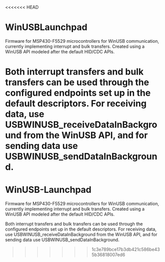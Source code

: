 <<<<<<< HEAD
# WinUSBLaunchpad
Firmware for MSP430-F5529 microcontrollers for WinUSB communication, currently implementing interrupt and bulk transfers. 
Created using a WinUSB API modeled after the default HID/CDC APIs.

Both interrupt transfers and bulk transfers can be used through the configured endpoints set up in the default descriptors. For receiving data, use USBWINUSB_receiveDataInBackground from the WinUSB API, and for sending data use USBWINUSB_sendDataInBackground.
=======
# WinUSB-Launchpad
Firmware for MSP430-F5529 microcontrollers for WinUSB communication, currently implementing interrupt and bulk transfers. 
Created using a WinUSB API modeled after the default HID/CDC APIs.

Both interrupt transfers and bulk transfers can be used through the configured endpoints set up in the default descriptors. For receiving data, use USBWINUSB_receiveDataInBackground from the WinUSB API, and for sending data use USBWINUSB_sendDataInBackground.
>>>>>>> 1c3e789bce17b3db421c586be435b36818007ed6
